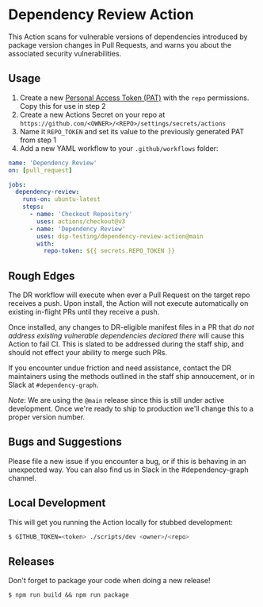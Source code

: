# Dependency Review Action

This Action scans for vulnerable versions of dependencies introduced by package version changes in Pull Requests, and warns you about the associated security vulnerabilities.

## Usage

1. Create a new [Personal Access Token
   (PAT)](https://github.com/settings/tokens) with the `repo` permissions. Copy this for use in step 2
2. Create a new Actions Secret on your repo at `https://github.com/<OWNER>/<REPO>/settings/secrets/actions`
3. Name it `REPO_TOKEN` and set its value to the previously generated PAT from step 1
4. Add a new YAML workflow to your `.github/workflows` folder:

```yaml
name: 'Dependency Review'
on: [pull_request]

jobs:
  dependency-review:
    runs-on: ubuntu-latest
    steps:
      - name: 'Checkout Repository'
        uses: actions/checkout@v3
      - name: 'Dependency Review'
        uses: dsp-testing/dependency-review-action@main
        with:
          repo-token: ${{ secrets.REPO_TOKEN }}
```

## Rough Edges

The DR workflow will execute when ever a Pull Request on the target repo receives a push. Upon install, the Action will not execute automatically on existing in-flight PRs until they receive a push.

Once installed, any changes to DR-eligible manifest files in a PR that _do not address existing vulnerable dependencies declared there_ will cause this Action to fail CI. This is slated to be addressed during the staff ship, and should not effect your ability to merge such PRs.

If you encounter undue friction and need assistance, contact the DR maintainers using the methods outlined in the staff ship annoucement, or in Slack at `#dependency-graph`.

_Note_: We are using the `@main` release since this is still under
active development. Once we're ready to ship to production we'll
change this to a proper version number.

## Bugs and Suggestions

Please file a new issue if you encounter a bug, or if this is behaving
in an unexpected way. You can also find us in Slack in the
#dependency-graph channel.

## Local Development

This will get you running the Action locally for stubbed development:

```sh
$ GITHUB_TOKEN=<token> ./scripts/dev <owner>/<repo>
```

## Releases

Don't forget to package your code when doing a new release!

```
$ npm run build && npm run package
```
